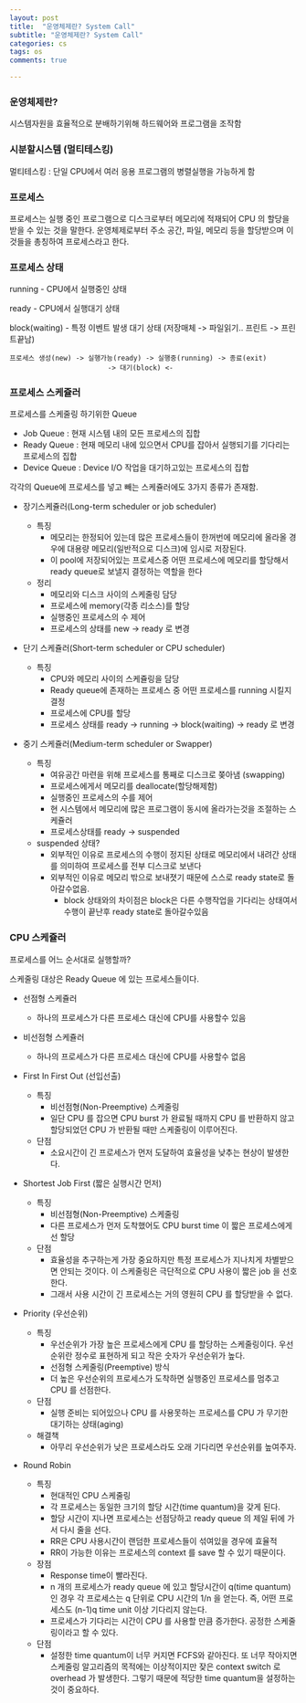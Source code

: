 ```yaml
---
layout: post
title:  "운영체제란? System Call"
subtitle: "운영체제란? System Call"
categories: cs
tags: os
comments: true

---
```


### 운영체제란?

시스템자원을 효율적으로 분배하기위해 하드웨어와 프로그램을 조작함

### 시분할시스템 (멀티테스킹)

멀티테스킹 : 단일 CPU에서 여러 응용 프로그램의 병렬실행을 가능하게 함

### 프로세스

프로세스는 실행 중인 프로그램으로 디스크로부터 메모리에 적재되어 CPU 의 할당을 받을 수 있는 것을 말한다. 운영체제로부터 주소 공간, 파일, 메모리 등을 할당받으며 이것들을 총칭하여 프로세스라고 한다. 


### 프로세스 상태

running - CPU에서 실행중인 상태

ready - CPU에서 실행대기 상태

block(waiting) - 특정 이벤트 발생 대기 상태 (저장매체 -> 파일읽기.. 프린트 -> 프린트끝남)
```
프로세스 생성(new) -> 실행가능(ready) -> 실행중(running) -> 종료(exit)
                        -> 대기(block) <- 
```

### 프로세스 스케쥴러

프로세스를 스케줄링 하기위한 Queue

- Job Queue : 현재 시스템 내의 모든 프로세스의 집합
- Ready Queue : 현재 메모리 내에 있으면서 CPU를 잡아서 실행되기를 기다리는 프로세스의 집합
- Device Queue : Device I/O 작업을 대기하고있는 프로세스의 집합

각각의 Queue에 프로세스를 넣고 빼는 스케쥴러에도 3가지 종류가 존재함.

- 장기스케쥴러(Long-term scheduler or job scheduler)
  - 특징
    - 메모리는 한정되어 있는데 많은 프로세스들이 한꺼번에 메모리에 올라올 경우에 대용량 메모리(일반적으로 디스크)에 임시로 저장된다.
    - 이 pool에 저장되어있는 프로세스중 어떤 프로세스에 메모리를 할당해서 ready queue로 보낼지 결정하는 역할을 한다
  - 정리
    - 메모리와 디스크 사이의 스케줄링 담당
    - 프로세스에 memory(각종 리소스)를 할당
    - 실행중인 프로세스의 수 제어
    - 프로세스의 상태를 new -> ready 로 변경

- 단기 스케쥴러(Short-term scheduler or CPU scheduler)
  - 특징
    - CPU와 메모리 사이의 스케쥴링을 담당
    - Ready queue에 존재하는 프로세스 중 어떤 프로세스를 running 시킬지 결정
    - 프로세스에 CPU를 할당
    - 프로세스 상태를 ready -> running -> block(waiting) -> ready 로 변경

- 중기 스케쥴러(Medium-term scheduler or Swapper) 
  - 특징
    - 여유공간 마련을 위해 프로세스를 통째로 디스크로 쫒아냄 (swapping)
    - 프로세스에게서 메모리를 deallocate(할당해제함)
    - 실행중인 프로세스의 수를 제어
    - 현 시스템에서 메모리에 많은 프로그램이 동시에 올라가는것을 조절하는 스케쥴러
    - 프로세스상태를 ready -> suspended
  - suspended 상태?
    - 외부적인 이유로 프로세스의 수행이 정지된 상태로 메모리에서 내려간 상태를 의미하여 프로세스를 전부 디스크로 보낸다
    - 외부적인 이유로 메모리 밖으로 보내졋기 때문에 스스로 ready state로 돌아갈수없음.
      - block 상태와의 차이점은 block은 다른 수행작업을 기다리는 상태여서 수행이 끝난후 ready state로 돌아갈수있음


### CPU 스케쥴러

프로세스를 어느 순서대로 실행할까?

스케줄링 대상은 Ready Queue 에 있는 프로세스들이다.

- 선점형 스케쥴러
  - 하나의 프로세스가 다른 프로세스 대신에 CPU를 사용할수 있음

- 비선점형 스케쥴러
  - 하나의 프로세스가 다른 프로세스 대신에 CPU를 사용할수 없음

- First In First Out (선입선출)
  - 특징
    - 비선점형(Non-Preemptive) 스케줄링
    - 일단 CPU 를 잡으면 CPU burst 가 완료될 때까지 CPU 를 반환하지 않고 할당되었던 CPU 가 반환될 때만 스케줄링이 이루어진다.
  - 단점
    - 소요시간이 긴 프로세스가 먼저 도달하여 효율성을 낮추는 현상이 발생한다.


- Shortest Job First (짧은 실행시간 먼저)
  - 특징
    - 비선점형(Non-Preemptive) 스케줄링
    - 다른 프로세스가 먼저 도착했어도 CPU burst time 이 짧은 프로세스에게 선 할당
  - 단점
    - 효율성을 추구하는게 가장 중요하지만 특정 프로세스가 지나치게 차별받으면 안되는 것이다. 이 스케줄링은 극단적으로 CPU 사용이 짧은 job 을 선호한다. 
    - 그래서 사용 시간이 긴 프로세스는 거의 영원히 CPU 를 할당받을 수 없다.

- Priority (우선순위)
  - 특징
    - 우선순위가 가장 높은 프로세스에게 CPU 를 할당하는 스케줄링이다. 우선순위란 정수로 표현하게 되고 작은 숫자가 우선순위가 높다.
    - 선점형 스케줄링(Preemptive) 방식 
    - 더 높은 우선순위의 프로세스가 도착하면 실행중인 프로세스를 멈추고 CPU 를 선점한다.
  - 단점
    - 실행 준비는 되어있으나 CPU 를 사용못하는 프로세스를 CPU 가 무기한 대기하는 상태(aging)
  - 해결책
    - 아무리 우선순위가 낮은 프로세스라도 오래 기다리면 우선순위를 높여주자.


- Round Robin 
  - 특징
    - 현대적인 CPU 스케줄링
    - 각 프로세스는 동일한 크기의 할당 시간(time quantum)을 갖게 된다.
    - 할당 시간이 지나면 프로세스는 선점당하고 ready queue 의 제일 뒤에 가서 다시 줄을 선다.
    - RR은 CPU 사용시간이 랜덤한 프로세스들이 섞여있을 경우에 효율적
    - RR이 가능한 이유는 프로세스의 context 를 save 할 수 있기 때문이다.
  - 장점
    - Response time이 빨라진다.
    - n 개의 프로세스가 ready queue 에 있고 할당시간이 q(time quantum)인 경우 각 프로세스는 q 단위로 CPU 시간의 1/n 을 얻는다. 즉, 어떤 프로세스도 (n-1)q time unit 이상 기다리지 않는다.
    - 프로세스가 기다리는 시간이 CPU 를 사용할 만큼 증가한다. 공정한 스케줄링이라고 할 수 있다.
  - 단점
    - 설정한 time quantum이 너무 커지면 FCFS와 같아진다. 또 너무 작아지면 스케줄링 알고리즘의 목적에는 이상적이지만 잦은 context switch 로 overhead 가 발생한다. 그렇기 때문에 적당한 time quantum을 설정하는 것이 중요하다.
